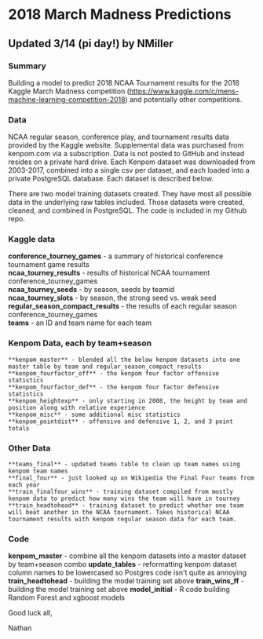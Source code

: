 # 2018 March Madness Predictions

## Updated 3/14 (pi day!) by NMiller

### Summary

  Building a model to predict 2018 NCAA Tournament results for the 2018 Kaggle March Madness competition (https://www.kaggle.com/c/mens-machine-learning-competition-2018) and potentially other competitions.

### Data

  NCAA regular season, conference play, and tournament results data provided by the Kaggle website. Supplemental data was purchased from kenpom.com via a subscription. Data is not posted to GitHub and instead resides on a private hard drive. Each Kenpom dataset was downloaded from 2003-2017, combined into a single csv per dataset, and each loaded into a private PostgreSQL database. Each dataset is described below.

  There are two model training datasets created. They have most all possible data in the underlying raw tables included. Those datasets were created, cleaned, and combined in PostgreSQL. The code is included in my Github repo.

### Kaggle data


**conference_tourney_games** - a summary of historical conference tournament game results  
**ncaa_tourney_results** - results of historical NCAA tournament conference_tourney_games  
**ncaa_tourney_seeds** - by season, seeds by teamid  
**ncaa_tourney_slots** - by season, the strong seed vs. weak seed  
**regular_season_compact_results** - the results of each regular season conference_tourney_games  
**teams** - an ID and team name for each team  

### Kenpom Data, each by team+season

    **kenpom_master** - blended all the below kenpom datasets into one master table by team and regular_season_compact_results
    **kenpom_fourfactor_off** - the kenpom four factor offensive statistics
    **kenpom_fourfactor_def** - the kenpom four factor defensive statistics
    **kenpom_heightexp** - only starting in 2008, the height by team and position along with relative experience
    **kenpom_misc** - some additional misc statistics
    **kenpom_pointdist** - offensive and defensive 1, 2, and 3 point totals

### Other Data


    **teams_final** - updated teams table to clean up team names using kenpom team names
    **final_four** - just looked up on Wikipedia the Final Four teams from each year
    **train_finalfour_wins** - training dataset compiled from mostly kenpom data to predict how many wins the team will have in tourney
    **train_headtohead** - training dataset to predict whether one team will beat another in the NCAA tournament. Takes historical NCAA tournament results with kenpom regular season data for each team.


### Code

  **kenpom_master** - combine all the kenpom datasets into a master dataset by team+season combo
  **update_tables** - reformatting kenpom dataset column names to be lowercased so Postgres code isn't quite as annoying
  **train_headtohead** - building the model training set above
  **train_wins_ff** - building the model training set above
  **model_initial** - R code building Random Forest and xgboost models

Good luck all,

Nathan

